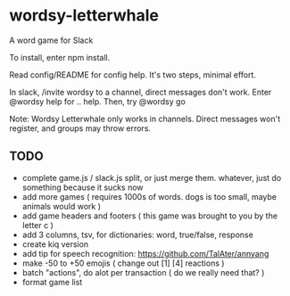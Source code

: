 # wordsy-letterwhale
A word game for Slack

To install, enter npm install.

Read config/README for config help. It's two steps, minimal effort.

In slack, /invite wordsy to a channel, direct messages don't work. Enter @wordsy help for .. help. Then, try @wordsy go

Note: Wordsy Letterwhale only works in channels. Direct messages won't register, and groups may throw errors.

## TODO
 * complete game.js / slack.js split, or just merge them. whatever, just do something because it sucks now
 * add more games ( requires 1000s of words. dogs is too small, maybe animals would work )
 * add game headers and footers ( this game was brought to you by the letter c )
 * add 3 columns, tsv, for dictionaries: word, true/false, response
 * create kiq version
 * add tip for speech recognition: https://github.com/TalAter/annyang
 * make -50 to +50 emojis ( change out [1] [4] reactions )
 * batch "actions", do alot per transaction ( do we really need that? )
 * format game list


